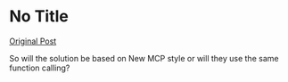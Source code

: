# No Title

[Original Post](https://discourse.onlinedegree.iitm.ac.in/t/164277/652)

<p>So will the solution be based on New MCP style or will they use the same function calling?</p>